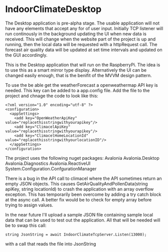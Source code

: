 # IndoorClimateDesktop

The Desktop application is pre-alpha stage. The usable application will not have any elements that accept any for of user input.
Initially TCP listener will run continously in the background updating the UI when new data is received. This will change when the website part of the project is up and running, then the local data will be requested with a httpRequest call.
The forecast air quality data will be updated at set time intervals and updated on the GUI accordingly.

This is the Desktop application that will run on the RaspberryPi.
The idea is to use this as a smart mirror type display.
Alternatively the UI can be changed easily enough, that is the benifit of the MVVM design pattern.

To use the be able get the weatherForecast a openweathermap API key is needed.
This key can be added to a app.config file.
Add the file to the project and chnage the code to look like this:

```
<?xml version="1.0" encoding="utf-8" ?>
<configuration>
  <appSettings>
    <add key="OpenWeatherApiKey" value="replacethisstringwithyourapikey"/>
    <add key="ClimacelApiKey" value="replacethisstringwithyourapikey"/>
    <add key="ClimacelHomeLocationId" value="replacethisstringwithyourlocationID"/>
  </appSettings>
</configuration>
```

The project uses the following nuget packages:
Avalonia
Avalonia.Desktop
Avalonia.Diagnostics
Avalonia.ReactiveUI
System.Configuration.ConfgurationManager

There is a bug in the API call to climacel where the API sometimes return an empty JSON objects. This causes GetAirQualityAndPollenData(string apiKey, string locationId) to crash the application with an array overflow exception. This has temporarily been overcome by adding a try catch block at the async call. A better fix would be to check for empty array before trying to assign values.

In the near future I'll upload a sample JSON file containing sample local data that can be used to test out the application.
All that will be needed will be to swap this call:
```
string JsonString = await IndoorClimateTcpServer.Listen(13000);
```
with a call that reads the file into JsonString

